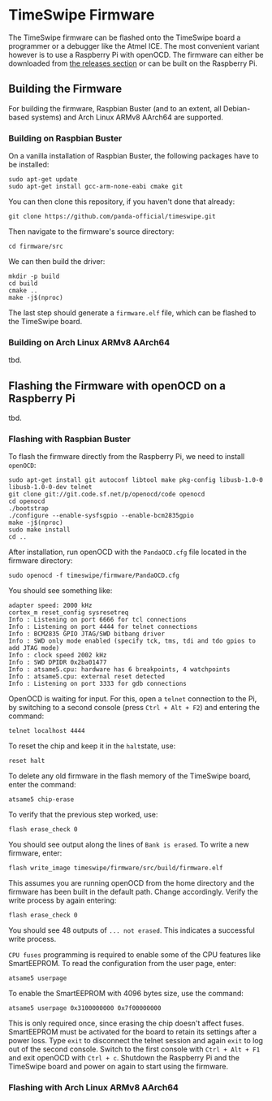 # TimeSwipe Firmware

The TimeSwipe firmware can be flashed onto the TimeSwipe board a programmer or a debugger like the Atmel ICE.
The most convenient variant however is to use a Raspberry Pi with openOCD.
The firmware can either be downloaded from [the releases section](https://github.com/panda-official/TimeSwipe/releases) or can be built on the Raspberry Pi.


## Building the Firmware

For building the firmware, Raspbian Buster (and to an extent, all Debian-based systems) and Arch Linux ARMv8 AArch64 are supported.


### Building on Raspbian Buster

On a vanilla installation of Raspbian Buster, the following packages have to be installed:

```
sudo apt-get update
sudo apt-get install gcc-arm-none-eabi cmake git 
```

You can then clone this repository, if you haven't done that already:

```
git clone https://github.com/panda-official/timeswipe.git
```

Then navigate to the firmware's source directory:

```
cd firmware/src
```

We can then build the driver:

```
mkdir -p build
cd build
cmake ..
make -j$(nproc)
```

The last step should generate a `firmware.elf` file, which can be flashed to the TimeSwipe board.


### Building on Arch Linux ARMv8 AArch64

tbd.


## Flashing the Firmware with openOCD on a Raspberry Pi

tbd.


### Flashing with Raspbian Buster

To flash the firmware directly from the Raspberry Pi, we need to install `openOCD`:

```
sudo apt-get install git autoconf libtool make pkg-config libusb-1.0-0 libusb-1.0-0-dev telnet
git clone git://git.code.sf.net/p/openocd/code openocd
cd openocd
./bootstrap
./configure --enable-sysfsgpio --enable-bcm2835gpio
make -j$(nproc)
sudo make install
cd ..
```

After installation, run openOCD with the `PandaOCD.cfg` file located in the firmware directory:

```
sudo openocd -f timeswipe/firmware/PandaOCD.cfg
```

You should see something like:

```
adapter speed: 2000 kHz
cortex_m reset_config sysresetreq
Info : Listening on port 6666 for tcl connections
Info : Listening on port 4444 for telnet connections
Info : BCM2835 GPIO JTAG/SWD bitbang driver
Info : SWD only mode enabled (specify tck, tms, tdi and tdo gpios to add JTAG mode)
Info : clock speed 2002 kHz
Info : SWD DPIDR 0x2ba01477
Info : atsame5.cpu: hardware has 6 breakpoints, 4 watchpoints
Info : atsame5.cpu: external reset detected
Info : Listening on port 3333 for gdb connections
```

OpenOCD is waiting for input.
For this, open a `telnet` connection to the Pi, by switching to a second console (press `Ctrl + Alt + F2`) and entering the command:

```
telnet localhost 4444
```

To reset the chip and keep it in the `halt`state, use:

```
reset halt
```


To delete any old firmware in the flash memory of the TimeSwipe board, enter the command:

```
atsame5 chip-erase
```

To verify that the previous step worked, use:

``` 
flash erase_check 0
```

You should see output along the lines of `Bank is erased`.
To write a new firmware, enter:

```
flash write_image timeswipe/firmware/src/build/firmware.elf
```

This assumes you are running openOCD from the home directory and the firmware has been built in the default path.
Change accordingly.
Verify the write process by again entering:

```
flash erase_check 0
```

You should see 48 outputs of `... not erased`.
This indicates a successful write process.

`CPU fuses` programming is required to enable some of the CPU features like SmartEEPROM.
To read the configuration from the user page, enter:

```
atsame5 userpage
```

To enable the SmartEEPROM with 4096 bytes size, use the command:

```
atsame5 userpage 0x3100000000 0x7f00000000
```

This is only required once, since erasing the chip doesn't affect fuses.
SmartEEPROM must be activated for the board to retain its settings after a power loss.
Type `exit` to disconnect the telnet session and again `exit` to log out of the second console.
Switch to the first console with `Ctrl + Alt + F1` and exit openOCD with `Ctrl + c`.
Shutdown the Raspberry Pi and the TimeSwipe board and power on again to start using the firmware.


### Flashing with Arch Linux ARMv8 AArch64

